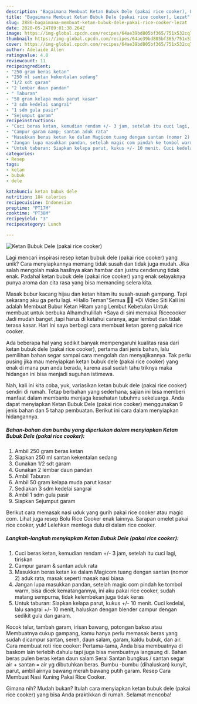 ```yaml
---
description: "Bagaimana Membuat Ketan Bubuk Dele (pakai rice cooker), Lezat"
title: "Bagaimana Membuat Ketan Bubuk Dele (pakai rice cooker), Lezat"
slug: 2886-bagaimana-membuat-ketan-bubuk-dele-pakai-rice-cooker-lezat
date: 2020-05-24T09:01:38.264Z
image: https://img-global.cpcdn.com/recipes/64ae39bd805bf365/751x532cq70/ketan-bubuk-dele-pakai-rice-cooker-foto-resep-utama.jpg
thumbnail: https://img-global.cpcdn.com/recipes/64ae39bd805bf365/751x532cq70/ketan-bubuk-dele-pakai-rice-cooker-foto-resep-utama.jpg
cover: https://img-global.cpcdn.com/recipes/64ae39bd805bf365/751x532cq70/ketan-bubuk-dele-pakai-rice-cooker-foto-resep-utama.jpg
author: Adelaide Allen
ratingvalue: 4.8
reviewcount: 11
recipeingredient:
- "250 gram beras ketan"
- "250 ml santan kekentalan sedang"
- "1/2 sdt garam"
- "2 lembar daun pandan"
- " Taburan"
- "50 gram kelapa muda parut kasar"
- "3 sdm kedelai sangrai"
- "1 sdm gula pasir"
- "Sejumput garam"
recipeinstructions:
- "Cuci beras ketan, kemudian rendam +/- 3 jam, setelah itu cuci lagi, tiriskan"
- "Campur garam &amp; santan aduk rata"
- "Masukkan beras ketan ke dalam Magicom tuang dengan santan (nomor 2) aduk rata, masak seperti masak nasi biasa"
- "Jangan lupa masukkan pandan, setelah magic com pindah ke tombol warm, bisa dicek kematangannya, ini aku pakai rice cooker, sudah matang sempurna, tidak kelembekan juga tidak keras"
- "Untuk taburan: Siapkan kelapa parut, kukus +/- 10 menit. Cuci kedelai, lalu sangrai +/- 10 menit, haluskan dengan blender campur dengan sedikit gula dan garam."
categories:
- Resep
tags:
- ketan
- bubuk
- dele

katakunci: ketan bubuk dele 
nutrition: 184 calories
recipecuisine: Indonesian
preptime: "PT17M"
cooktime: "PT38M"
recipeyield: "3"
recipecategory: Lunch

---
```



![Ketan Bubuk Dele (pakai rice cooker)](https://img-global.cpcdn.com/recipes/64ae39bd805bf365/751x532cq70/ketan-bubuk-dele-pakai-rice-cooker-foto-resep-utama.jpg)

Lagi mencari inspirasi resep ketan bubuk dele (pakai rice cooker) yang unik? Cara menyiapkannya memang tidak susah dan tidak juga mudah. Jika salah mengolah maka hasilnya akan hambar dan justru cenderung tidak enak. Padahal ketan bubuk dele (pakai rice cooker) yang enak selayaknya punya aroma dan cita rasa yang bisa memancing selera kita.

Masak bubur kacang hijau dan ketan hitam itu susah-susah gampang. Tapi sekarang aku ga perlu lagi. *Hallo Teman&#34;Semua 🤩🤩 *Di Video Siti Kali ini adalah Membuat Bubur Ketan Hitam yang Lembut Kebetulan Untuk membuat untuk berbuka Alhamdhulillah *Saya di sini memakai Ricecooker Jadi mudah banget ,tapi harus di ketahui caranya, agar lembut dan tidak terasa kasar. Hari ini saya berbagi cara membuat ketan goreng pakai rice cooker.

Ada beberapa hal yang sedikit banyak mempengaruhi kualitas rasa dari ketan bubuk dele (pakai rice cooker), pertama dari jenis bahan, lalu pemilihan bahan segar sampai cara mengolah dan menyajikannya. Tak perlu pusing jika mau menyiapkan ketan bubuk dele (pakai rice cooker) yang enak di mana pun anda berada, karena asal sudah tahu triknya maka hidangan ini bisa menjadi suguhan istimewa.


Nah, kali ini kita coba, yuk, variasikan ketan bubuk dele (pakai rice cooker) sendiri di rumah. Tetap berbahan yang sederhana, sajian ini bisa memberi manfaat dalam membantu menjaga kesehatan tubuhmu sekeluarga. Anda dapat menyiapkan Ketan Bubuk Dele (pakai rice cooker) menggunakan 9 jenis bahan dan 5 tahap pembuatan. Berikut ini cara dalam menyiapkan hidangannya.

<!--inarticleads1-->

##### Bahan-bahan dan bumbu yang diperlukan dalam menyiapkan Ketan Bubuk Dele (pakai rice cooker):

1. Ambil 250 gram beras ketan
1. Siapkan 250 ml santan kekentalan sedang
1. Gunakan 1/2 sdt garam
1. Gunakan 2 lembar daun pandan
1. Ambil  Taburan
1. Ambil 50 gram kelapa muda parut kasar
1. Sediakan 3 sdm kedelai sangrai
1. Ambil 1 sdm gula pasir
1. Siapkan Sejumput garam


Berikut cara memasak nasi uduk yang gurih pakai rice cooker atau magic com. Lihat juga resep Bolu Rice Cooker enak lainnya. Sarapan omelet pakai rice cooker, yuk! Lelehkan mentega dulu di dalam rice cooker. 

<!--inarticleads2-->

##### Langkah-langkah menyiapkan Ketan Bubuk Dele (pakai rice cooker):

1. Cuci beras ketan, kemudian rendam +/- 3 jam, setelah itu cuci lagi, tiriskan
1. Campur garam &amp; santan aduk rata
1. Masukkan beras ketan ke dalam Magicom tuang dengan santan (nomor 2) aduk rata, masak seperti masak nasi biasa
1. Jangan lupa masukkan pandan, setelah magic com pindah ke tombol warm, bisa dicek kematangannya, ini aku pakai rice cooker, sudah matang sempurna, tidak kelembekan juga tidak keras
1. Untuk taburan: Siapkan kelapa parut, kukus +/- 10 menit. Cuci kedelai, lalu sangrai +/- 10 menit, haluskan dengan blender campur dengan sedikit gula dan garam.


Kocok telur, tambah garam, irisan bawang, potongan bakso atau Membuatnya cukup gampang, kamu hanya perlu memasak beras yang sudah dicampur santan, sereh, daun salam, garam, kaldu bubuk, dan air. Cara membuat roti rice cooker: Pertama-tama, Anda bisa membuatnya di baskom lain terlebih dahulu tapi juga bisa membuatnya langsung di. Bahan beras pulen beras ketan daun salam Serai Santan bungkus / santan segar air + santan = air yg dibutuhkan beras. Bumbu -bumbu (dihaluskan) kunyit, parut, ambil airnya bawang merah bawang putih garam. Resep Cara Membuat Nasi Kuning Pakai Rice Cooker. 

Gimana nih? Mudah bukan? Itulah cara menyiapkan ketan bubuk dele (pakai rice cooker) yang bisa Anda praktikkan di rumah. Selamat mencoba!
